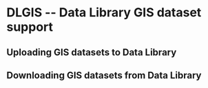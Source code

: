 # DLGIS -- Data Library GIS dataset support

## Uploading GIS datasets to Data Library

## Downloading GIS datasets from Data Library
